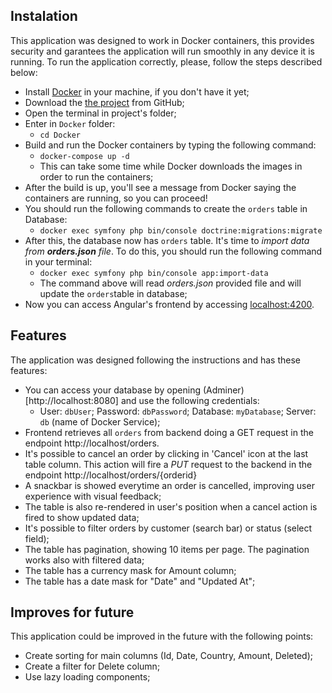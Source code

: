 
## Instalation ##
This application was designed to work in Docker containers, this provides security and garantees the application will run smoothly in any device it is running.
To run the application correctly, please, follow the steps described below:

* Install [Docker](https://www.docker.com/products/docker-desktop/) in your machine, if you don't have it yet;
* Download the [the project](https://github.com/devprpereira/test_angular_symfony) from GitHub;
* Open the terminal in project's folder;
* Enter in `Docker` folder:
    * `cd Docker`
* Build and run the Docker containers by typing the following command: 
    * `docker-compose up -d`
    * This can take some time while Docker downloads the images in order to run the containers;
* After the build is up, you'll see a message from Docker saying the containers are running, so you can proceed!
* You should run the following commands to create the `orders` table in Database:
    *  `docker exec symfony php bin/console doctrine:migrations:migrate`
* After this, the database now has `orders` table. It's time to _import data from **orders.json** file_. To do this, you should run the following command in your terminal:
    * `docker exec symfony php bin/console app:import-data`
    * The command above will read _orders.json_ provided file and will update the `orders`table in database; 
* Now you can access Angular's frontend by accessing [localhost:4200](http://localhost:4200).

## Features

The application was designed following the instructions and has these features:

* You can access your database by opening (Adminer)[http://localhost:8080] and use the following credentials:
   * User: `dbUser`; Password: `dbPassword`; Database: `myDatabase`; Server: `db` (name of Docker Service);
* Frontend retrieves all `orders` from backend doing a GET request in the endpoint http://localhost/orders.
* It's possible to cancel an order by clicking in 'Cancel' icon at the last table column. This action will fire a _PUT_ request to the backend in the endpoint http://localhost/orders/{orderid}
* A snackbar is showed everytime an order is cancelled, improving user experience with visual feedback;
* The table is also re-rendered in user's position when a cancel action is fired to show updated  data;
* It's possible to filter orders by customer (search bar) or status (select field);
* The table has pagination, showing 10 items per page. The pagination works also with filtered data;
* The table has a currency mask for Amount column;
* The table has a date mask for "Date" and "Updated At";

## Improves for future
This application could be improved in the future with the following points:
* Create sorting for main columns (Id, Date, Country, Amount, Deleted);
* Create a filter for Delete column;
* Use lazy loading components;